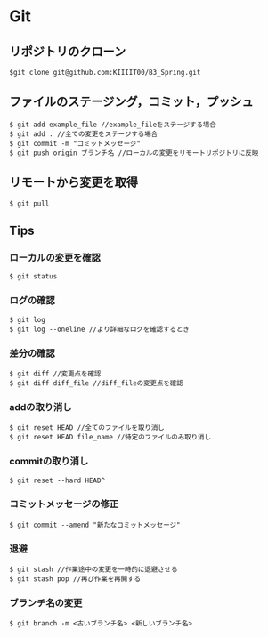 # Git
## リポジトリのクローン
``` $git clone git@github.com:KIIIIT00/B3_Spring.git ```

## ファイルのステージング，コミット，プッシュ
```
$ git add example_file //example_fileをステージする場合
$ git add . //全ての変更をステージする場合
$ git commit -m "コミットメッセージ"
$ git push origin ブランチ名 //ローカルの変更をリモートリポジトリに反映
```

## リモートから変更を取得
```
$ git pull
```

## Tips
### ローカルの変更を確認
```
$ git status
```

### ログの確認
```
$ git log
$ git log --oneline //より詳細なログを確認するとき
```

### 差分の確認
```
$ git diff //変更点を確認
$ git diff diff_file //diff_fileの変更点を確認
```

### addの取り消し
```
$ git reset HEAD //全てのファイルを取り消し
$ git reset HEAD file_name //特定のファイルのみ取り消し
```

### commitの取り消し
```
$ git reset --hard HEAD^
```

### コミットメッセージの修正
```
$ git commit --amend "新たなコミットメッセージ"
```

### 退避
```
$ git stash //作業途中の変更を一時的に退避させる
$ git stash pop //再び作業を再開する
```

### ブランチ名の変更
```
$ git branch -m <古いブランチ名> <新しいブランチ名>
```


